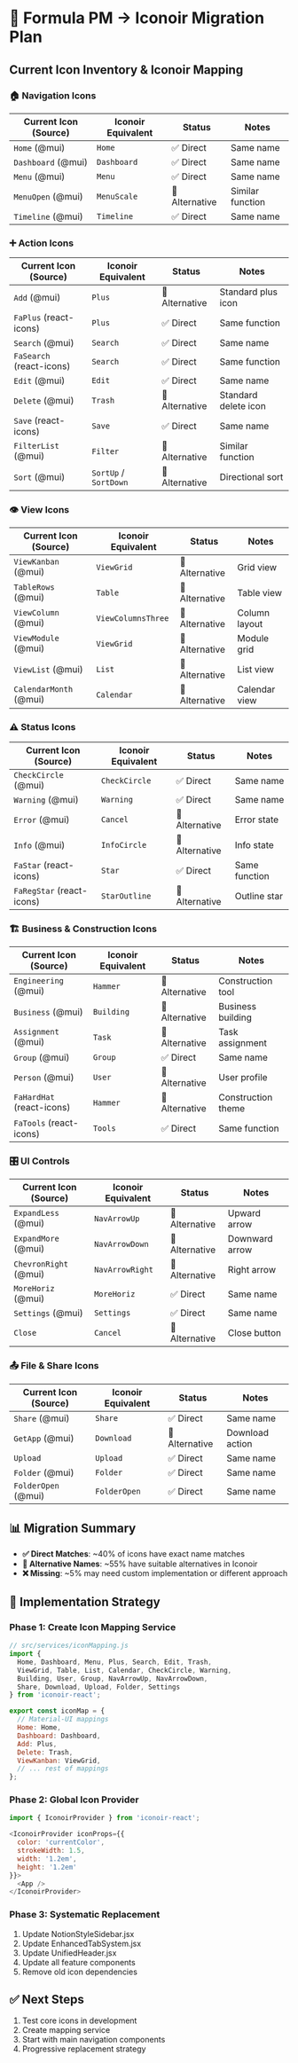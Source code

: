 # 🎯 Formula PM → Iconoir Migration Plan

## Current Icon Inventory & Iconoir Mapping

### 🏠 **Navigation Icons**

| Current Icon (Source) | Iconoir Equivalent | Status | Notes |
|----------------------|-------------------|---------|-------|
| `Home` (@mui) | `Home` | ✅ Direct | Same name |
| `Dashboard` (@mui) | `Dashboard` | ✅ Direct | Same name |
| `Menu` (@mui) | `Menu` | ✅ Direct | Same name |
| `MenuOpen` (@mui) | `MenuScale` | 🔄 Alternative | Similar function |
| `Timeline` (@mui) | `Timeline` | ✅ Direct | Same name |

### ➕ **Action Icons**

| Current Icon (Source) | Iconoir Equivalent | Status | Notes |
|----------------------|-------------------|---------|-------|
| `Add` (@mui) | `Plus` | 🔄 Alternative | Standard plus icon |
| `FaPlus` (react-icons) | `Plus` | ✅ Direct | Same function |
| `Search` (@mui) | `Search` | ✅ Direct | Same name |
| `FaSearch` (react-icons) | `Search` | ✅ Direct | Same function |
| `Edit` (@mui) | `Edit` | ✅ Direct | Same name |
| `Delete` (@mui) | `Trash` | 🔄 Alternative | Standard delete icon |
| `Save` (react-icons) | `Save` | ✅ Direct | Same name |
| `FilterList` (@mui) | `Filter` | 🔄 Alternative | Similar function |
| `Sort` (@mui) | `SortUp` / `SortDown` | 🔄 Alternative | Directional sort |

### 👁️ **View Icons**

| Current Icon (Source) | Iconoir Equivalent | Status | Notes |
|----------------------|-------------------|---------|-------|
| `ViewKanban` (@mui) | `ViewGrid` | 🔄 Alternative | Grid view |
| `TableRows` (@mui) | `Table` | 🔄 Alternative | Table view |
| `ViewColumn` (@mui) | `ViewColumnsThree` | 🔄 Alternative | Column layout |
| `ViewModule` (@mui) | `ViewGrid` | 🔄 Alternative | Module grid |
| `ViewList` (@mui) | `List` | 🔄 Alternative | List view |
| `CalendarMonth` (@mui) | `Calendar` | 🔄 Alternative | Calendar view |

### ⚠️ **Status Icons**

| Current Icon (Source) | Iconoir Equivalent | Status | Notes |
|----------------------|-------------------|---------|-------|
| `CheckCircle` (@mui) | `CheckCircle` | ✅ Direct | Same name |
| `Warning` (@mui) | `Warning` | ✅ Direct | Same name |
| `Error` (@mui) | `Cancel` | 🔄 Alternative | Error state |
| `Info` (@mui) | `InfoCircle` | 🔄 Alternative | Info state |
| `FaStar` (react-icons) | `Star` | ✅ Direct | Same function |
| `FaRegStar` (react-icons) | `StarOutline` | 🔄 Alternative | Outline star |

### 🏗️ **Business & Construction Icons**

| Current Icon (Source) | Iconoir Equivalent | Status | Notes |
|----------------------|-------------------|---------|-------|
| `Engineering` (@mui) | `Hammer` | 🔄 Alternative | Construction tool |
| `Business` (@mui) | `Building` | 🔄 Alternative | Business building |
| `Assignment` (@mui) | `Task` | 🔄 Alternative | Task assignment |
| `Group` (@mui) | `Group` | ✅ Direct | Same name |
| `Person` (@mui) | `User` | 🔄 Alternative | User profile |
| `FaHardHat` (react-icons) | `Hammer` | 🔄 Alternative | Construction theme |
| `FaTools` (react-icons) | `Tools` | ✅ Direct | Same function |

### 🎛️ **UI Controls**

| Current Icon (Source) | Iconoir Equivalent | Status | Notes |
|----------------------|-------------------|---------|-------|
| `ExpandLess` (@mui) | `NavArrowUp` | 🔄 Alternative | Upward arrow |
| `ExpandMore` (@mui) | `NavArrowDown` | 🔄 Alternative | Downward arrow |
| `ChevronRight` (@mui) | `NavArrowRight` | 🔄 Alternative | Right arrow |
| `MoreHoriz` (@mui) | `MoreHoriz` | ✅ Direct | Same name |
| `Settings` (@mui) | `Settings` | ✅ Direct | Same name |
| `Close` | `Cancel` | 🔄 Alternative | Close button |

### 📤 **File & Share Icons**

| Current Icon (Source) | Iconoir Equivalent | Status | Notes |
|----------------------|-------------------|---------|-------|
| `Share` (@mui) | `Share` | ✅ Direct | Same name |
| `GetApp` (@mui) | `Download` | 🔄 Alternative | Download action |
| `Upload` | `Upload` | ✅ Direct | Same name |
| `Folder` (@mui) | `Folder` | ✅ Direct | Same name |
| `FolderOpen` (@mui) | `FolderOpen` | ✅ Direct | Same name |

## 📊 Migration Summary

- **✅ Direct Matches**: ~40% of icons have exact name matches
- **🔄 Alternative Names**: ~55% have suitable alternatives in Iconoir
- **❌ Missing**: ~5% may need custom implementation or different approach

## 🚀 Implementation Strategy

### Phase 1: Create Icon Mapping Service
```javascript
// src/services/iconMapping.js
import {
  Home, Dashboard, Menu, Plus, Search, Edit, Trash,
  ViewGrid, Table, List, Calendar, CheckCircle, Warning,
  Building, User, Group, NavArrowUp, NavArrowDown,
  Share, Download, Upload, Folder, Settings
} from 'iconoir-react';

export const iconMap = {
  // Material-UI mappings
  Home: Home,
  Dashboard: Dashboard,
  Add: Plus,
  Delete: Trash,
  ViewKanban: ViewGrid,
  // ... rest of mappings
};
```

### Phase 2: Global Icon Provider
```javascript
import { IconoirProvider } from 'iconoir-react';

<IconoirProvider iconProps={{
  color: 'currentColor',
  strokeWidth: 1.5,
  width: '1.2em',
  height: '1.2em'
}}>
  <App />
</IconoirProvider>
```

### Phase 3: Systematic Replacement
1. Update NotionStyleSidebar.jsx
2. Update EnhancedTabSystem.jsx  
3. Update UnifiedHeader.jsx
4. Update all feature components
5. Remove old icon dependencies

## ✅ Next Steps
1. Test core icons in development
2. Create mapping service
3. Start with main navigation components
4. Progressive replacement strategy